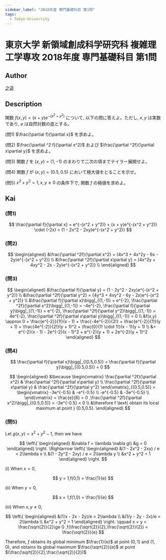 ```yaml
---
sidebar_label: "2018年度 専門基礎科目 第1問"
tags:
  - Tokyo-University
---
```

# 東京大学 新領域創成科学研究科 複雑理工学専攻 2018年度 専門基礎科目 第1問


## **Author**
[之遥](https://www.zhihu.com/people/zhao-yue-70-84)

## **Description**
関数 $f(x,y) = (x + y)e^{-(x^2 + y^2)}$ について, 以下の問に答えよ。ただし, $x,y$ は実数であり, $e$ は自然対数の底とする。

(問1) $\frac{\partial f}{\partial x}$ を求めよ。

(問2) $\frac{\partial ^2 f}{\partial x^2}$ および $\frac{\partial ^2f}{\partial x\partial y}$ を求めよ。

(問3) 関数 $f$ を $(x,y) = (1,-1)$ のまわりで二次の項までテイラー展開せよ。

(問4) 関数 $f$ が $(x,y) = (0.5,0.5)$ において極大値をとることを示せ。

(問5) $x^2 + y^2 = 1 ,x,y \ge 0$ の条件下で, 関数 $f$ の極値を求めよ。

## **Kai**
### (問1)

$$
\frac{\partial f}{\partial x} = e^{-(x^2 + y^2)} + (x + y)e^{-(x^2 + y^2)} \cdot (-2x) = (1 - 2x^2 - 2xy)e^{-(x^2 + y^2)}
$$

### (問2)

$$
\begin{aligned}
&\frac{\partial ^2f}{\partial x^2} = (4x^3 + 4x^2y - 6x - 2y)e^{-(x^2 + y^2)} \\
&\frac{\partial ^2f}{\partial x\partial y} = (4x^2y + 4xy^2 - 2x - 2y)e^{-(x^2 + y^2)} \\
\end{aligned}
$$

### (問3)

$$
\begin{aligned}
&\frac{\partial f}{\partial y} = (1 - 2y^2 - 2xy)e^{-(x^2 + y^2)} \\
&\frac{\partial ^2f}{\partial y^2} = (4y^3 + 4xy^2 - 6y - 2x)e^{-(x^2 + y^2)} \\
&\frac{\partial f}{\partial x}\bigg|_{(1,-1)} = e^{-2},
\frac{\partial ^2f}{\partial x^2}\bigg|_{(1,-1)} = -4e^{-2},
\frac{\partial f}{\partial y}\bigg|_{(1,-1)} = e^{-2},
\frac{\partial ^2f}{\partial y^2}\bigg|_{(1,-1)} = 4e^{-2},
\frac{\partial ^2f}{\partial x\partial y}\bigg|_{(1,-1)} = 0 \\
&f(x,y) \approx 0 + \frac{e^{-2}}{1!}(x - 1) + \frac{-4e^{-2}}{2!} + \frac{e^{-2}}{1!}(y + 1) + \frac{4e^{-2}}{2!}(y + 1)^2 + \frac{0}{1! \cdot 1!}(x - 1)(y + 1) \\
&= e^{-2}(x - 1) - 2e^{-2}(x - 1)^2 + e^{-2}(y + 1) + 2e^{-2}(y + 1)^2
\end{aligned}
$$

### (問4)

$$
\frac{\partial f}{\partial x}\bigg|_{(0.5,0.5)} = 
\frac{\partial f}{\partial y}\bigg|_{(0.5,0.5)} = 0
$$

$$
\begin{aligned}
&\because 
\begin{vmatrix}
\frac{\partial ^2f}{\partial x^2} & \frac{\partial ^2f}{\partial x\partial y} \\
\frac{\partial ^2f}{\partial x\partial y} & \frac{\partial ^2f}{\partial y^2}
\end{vmatrix}_{(0.5,0.5)} = 
\begin{vmatrix}
-3e^{-0.5} & -e^{-0.5} \\
-e^{-0.5} & -3e^{-0.5} \\
\end{vmatrix} = \frac{e}{8} > 0 ,\frac{\partial ^2f}{\partial x^2}\bigg|_{(0.5,0.5)} = -3e^{-0.5} < 0 \\
&\therefore f \text{ obtain its local maximum at point } (0.5,0.5).
\end{aligned}
$$

### (問5)
Let $g(x,y) = x^2 + y^2 - 1$, then we have

$$
\left\{
\begin{aligned}
&\nabla f = \lambda \nabla g\\
&g = 0  
\end{aligned}
\right.
\Rightarrow
\left\{
\begin{aligned}
&(1 - 2x^2 - 2xy) / e = 2\lambda x \\
&(1 - 2y^2 - 2xy) / e = 2\lambda y \\
&x^2 + y^2 = 1
\end{aligned}
\right.
$$

(i) When $x = 0$,

$$
y = 1,f(0,1) = \frac{1}{e}
$$

(ii) When $y = 0$,

$$
x = 1,f(1,0) = \frac{1}{e}
$$

(iii) When $x,y \neq 0$,

$$
\left\{
\begin{aligned}
&(1/x - 2x - 2y)/e = 2\lambda \\
&(1/y - 2y - 2x)/e = 2\lambda \\
&x^2 + y^2 = 1
\end{aligned}
\right. \qquad
x = y = \frac{\sqrt{2}}{2}\ge 0 ,f(\frac{\sqrt{2}}{2},\frac{\sqrt{2}}{2}) = \frac{\sqrt{2}}{e}
$$

Therefore, $f$ obtains its global minimum $\frac{1}{e}$ at point $(0,1)$ and $(1,0)$, and obtains its global maximum $\frac{\sqrt{2}}{e}$ at point $(\frac{\sqrt{2}}{2},\frac{\sqrt{2}}{2})$
